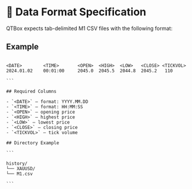 
# 🧾 Data Format Specification

QTBox expects tab-delimited M1 CSV files with the following format:

## Example

````

<DATE>        <TIME>       <OPEN>  <HIGH>  <LOW>   <CLOSE> <TICKVOL>
2024.01.02    00:01:00     2045.0  2045.5  2044.8  2045.2   110

```

## Required Columns

- `<DATE>` – format: YYYY.MM.DD
- `<TIME>` – format: HH:MM:SS
- `<OPEN>` – opening price
- `<HIGH>` – highest price
- `<LOW>` – lowest price
- `<CLOSE>` – closing price
- `<TICKVOL>` – tick volume

## Directory Example

```

history/
└── XAUUSD/
└── M1.csv

```
